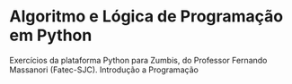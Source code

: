 # Algoritmo e Lógica de Programação em Python
Exercícios da plataforma Python para Zumbis, do Professor Fernando Massanori (Fatec-SJC).
Introdução a Programação
